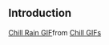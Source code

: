 ## Introduction
<div class="tenor-gif-embed" data-postid="7284631" data-share-method="host" data-aspect-ratio="1" data-width="100%"><a href="https://tenor.com/view/chill-rain-gif-7284631">Chill Rain GIF</a>from <a href="https://tenor.com/search/chill-gifs">Chill GIFs</a></div> <script type="text/javascript" async src="https://tenor.com/embed.js"></script>
